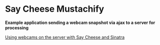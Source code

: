 # Say Cheese Mustachify

**Example application sending a webcam snapshot via ajax to a server
  for processing**

[Using webcams on the server with Say Cheese and Sinatra](http://blog.new-bamboo.co.uk/2012/11/23/getusermedia-on-the-server-with-sinatra-and-say-cheese)
